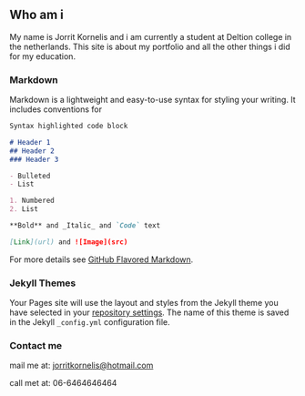 ## Who am i

My name is Jorrit Kornelis and i am currently a student at Deltion college in the netherlands. This site is about my portfolio and all the other things i did for my education.

### Markdown

Markdown is a lightweight and easy-to-use syntax for styling your writing. It includes conventions for

```markdown
Syntax highlighted code block

# Header 1
## Header 2
### Header 3

- Bulleted
- List

1. Numbered
2. List

**Bold** and _Italic_ and `Code` text

[Link](url) and ![Image](src)
```

For more details see [GitHub Flavored Markdown](https://guides.github.com/features/mastering-markdown/).

### Jekyll Themes

Your Pages site will use the layout and styles from the Jekyll theme you have selected in your [repository settings](https://github.com/JorritKornelis/MyWebsite/settings). The name of this theme is saved in the Jekyll `_config.yml` configuration file.

### Contact me

mail me at: jorritkornelis@hotmail.com

call met at: 06-6464646464
